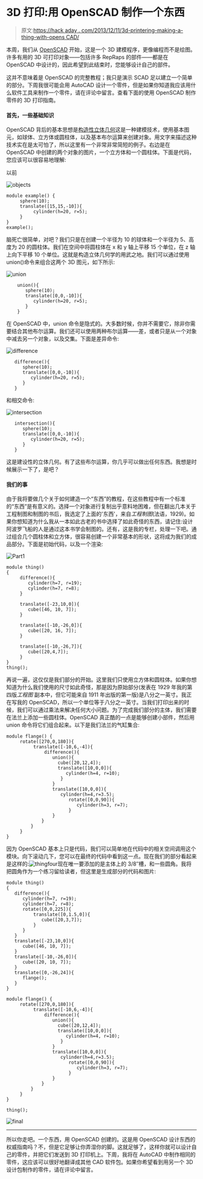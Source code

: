 # 3D 打印:用 OpenSCAD 制作一个东西

> 原文:[https://hack aday . com/2013/12/11/3d-printering-making-a-thing-with-opens CAD/](https://hackaday.com/2013/12/11/3d-printering-making-a-thing-with-openscad/)

本周，我们从 [OpenSCAD](http://www.openscad.org/) 开始，这是一个 3D 建模程序，更像编程而不是绘图。许多有用的 3D 可打印对象——包括许多 RepRaps 的部件——都是在 OpenSCAD 中设计的，因此希望到此结束时，您能够设计自己的部件。

这并不意味着是 OpenSCAD 的完整教程；我只是演示 SCAD 足以建立一个简单的部分。下周我很可能会用 AutoCAD 设计一个零件，但是如果你知道我应该用什么软件工具来制作一个零件，请在评论中留言。查看下面的使用 OpenSCAD 制作零件的 3D 打印指南。

#### 首先，一些基础知识

OpenSCAD 背后的基本思想是[构造性立体几何](http://en.wikipedia.org/wiki/Constructive_solid_geometry)这是一种建模技术，使用基本图元，如球体、立方体或圆柱体，以及基本布尔运算来创建对象。用文字来描述这种技术实在是太可怕了，所以这里有一个非常非常简短的例子。右边是在 OpenSCAD 中创建的两个对象的图片，一个立方体和一个圆柱体。下面是代码，您应该可以很容易地理解:

以前

![objects](../Images/bfad1ef982c42ef95834403bcd420cb5.png)

```
module example() {
     sphere(10);
     translate([15,15,-10]){
          cylinder(h=20, r=5);
     }
}
example();
```

脑死亡很简单，对吧？我们只是在创建一个半径为 10 的球体和一个半径为 5、高度为 20 的圆柱体。我们在空间中将圆柱体在 x 和 y 轴上平移 15 个单位，在 z 轴上向下平移 10 个单位。这就是构造立体几何学的用武之地。我们可以通过使用 union()命令来组合这两个 3D 图元，如下所示:

![union](../Images/bce0733f9282e23322bd77dbb632858e.png)

```
    union(){
       sphere(10);
       translate([0,0,-10]){
          cylinder(h=20, r=5);
       }
    }
```

在 OpenSCAD 中，union 命令是隐式的。大多数时候，你并不需要它，除非你需要结合其他布尔运算。我们还可以使用两种布尔运算——差，或者只是从一个对象中减去另一个对象，以及交集。下面是差异命令:

![difference](../Images/89f00fb7b39d9576b0b9a948fc25a0e7.png)

```
   difference(){
      sphere(10);
      translate([0,0,-10]){
         cylinder(h=20, r=5);
      }
   }
```

和相交命令:

![intersection](../Images/029daeffd9024b3f28bfcc3023048fa9.png)

```
   intersection(){
      sphere(10);
      translate([0,0,-10]){
         cylinder(h=20, r=5);
      }
   }
```

这是建设性的立体几何。有了这些布尔运算，你几乎可以做出任何东西。我想是时候展示一下了，是吧？

#### 我们的事

由于我将要做几个关于如何建造一个“东西”的教程，在这些教程中有一个标准的“东西”是有意义的。选择一个对象进行复制出乎意料地困难，但在翻出几本关于工程制图和制图的书后，我选定了上面的'东西'，来自*工程制图*(法语，1929)。如果你想知道为什么我从一本如此古老的书中选择了如此奇怪的东西，请记住:设计阿波罗飞船的人是通过这本书学会制图的。还有，这是我的专栏，处理一下吧。通过组合几个圆柱体和立方体，很容易创建一个非常基本的形状，这将成为我们的成品部分。下面是初始代码，以及一个渲染:

![Part1](../Images/c97a6278d0808dc887d24d93bd821446.png)

```
module thing()
{
     difference(){
        cylinder(h=7, r=19);
        cylinder(h=7, r=8);
     }

     translate([-23,10,0]){
        cube([46, 10, 7]);
     }

     translate([-10,-26,0]){
        cube([20, 16, 7]);
     }

     translate([-10,-26,7]){
        cube([20,4,7]);
     }
}
thing();
```

再说一遍，这仅仅是我们部分的开始。这里我们只使用立方体和圆柱体。如果你想知道为什么我们使用的尺寸如此奇怪，那是因为原始部分(发表在 1929 年我的第四版*工程图* 副本中，但它可能来自 1911 年出版的第一版)是八分之一英寸。我正在写我的 OpenSCAD，所以一个单位等于八分之一英寸。当我们打印出来的时候，我们可以通过乘法来解决任何大小问题。为了完成我们部分的主体，我们需要在法兰上添加一些圆柱体。OpenSCAD 真正酷的一点是能够创建小部件，然后用 union 命令将它们组合起来。以下是我们法兰的气缸集合:

```
module flange() {
     rotate([270,0,180]){
          translate([-10,6,-4]){
              difference(){
                 union(){
                   cube([20,12,4]);
                   translate([10,0,0]){
                      cylinder(h=4, r=10);
                    }
                 }
                 translate([10,0,0]){
                    cylinder(h=4,r=3.5);
                       rotate([0,0,90]){
                          cylinder(h=3, r=7);
                       }
                 }
             }
         }
     }
}
```

因为 OpenSCAD 基本上只是代码，我们可以简单地在代码中的相关空间调用这个模块。向下滚动几下，您可以在最终的代码中看到这一点。现在我们的部分看起来是这样的:![thingfour](../Images/5e8ac853b8cb0dff7111653a039faf22.png)现在唯一要添加的是主体上的 3/8″槽，和一些圆角。我将把圆角作为一个练习留给读者，但这里是生成部分的代码和图片:

```
module thing()
{
   difference(){
      cylinder(h=7, r=19);
      cylinder(h=7, r=8);
      rotate([0,0,225]){
          translate([0,1.5,0]){
             cube([20,3,7]);
          }
      }
   }
   translate([-23,10,0]){
      cube([46, 10, 7]);
   }
   translate([-10,-26,0]){
      cube([20, 10, 7]);
   }
   translate([0,-26,24]){
      flange();
   }
}

module flange() {
     rotate([270,0,180]){
          translate([-10,6,-4]){
              difference(){
                 union(){
                   cube([20,12,4]);
                   translate([10,0,0]){
                      cylinder(h=4, r=10);
                    }
                 }
                 translate([10,0,0]){
                    cylinder(h=4,r=3.5);
                       rotate([0,0,90]){
                          cylinder(h=3, r=7);
                       }
                 }
             }
         }
     }
}

thing();
```

![final](../Images/eec316ecf05840e6e3712e7f480e4894.png)

* * *

所以你走吧。一个东西，用 OpenSCAD 创建的。这是用 OpenSCAD 设计东西的权威指南吗？不，但是它足够让你弄湿你的脚。这就足够了，这样你就可以设计自己的零件，并把它们发送到 3D 打印机上。下周，我将在 AutoCAD 中制作相同的零件，这应该可以很好地翻译成其他 CAD 软件包。如果你希望看到用另一个 3D 设计包制作的零件，请在评论中留言。
